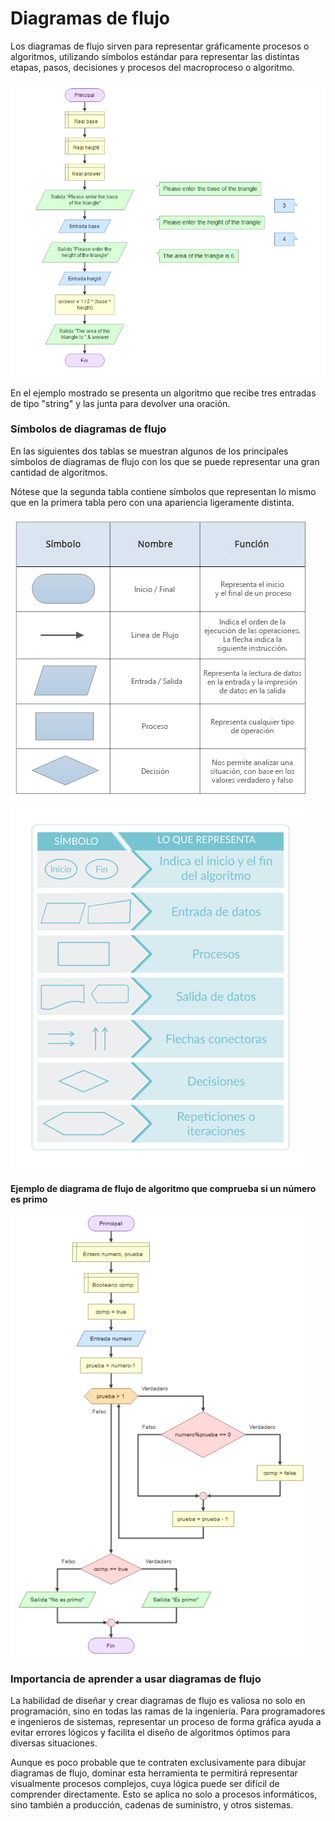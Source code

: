 # Diagramas de flujo

Los diagramas de flujo sirven para representar gráficamente procesos o algoritmos, utilizando símbolos estándar para representar las distintas etapas, pasos, decisiones y procesos del macroproceso o algoritmo.

<img src="assets/flowchart1.png" alt="Flowchart1">

En el ejemplo mostrado se presenta un algoritmo que recibe tres entradas de tipo "string" y las junta para devolver una oración.

### Símbolos de diagramas de flujo

En las siguientes dos tablas se muestran algunos de los principales símbolos de diagramas de flujo con los que se puede representar una gran cantidad de algoritmos.

Nótese que la segunda tabla contiene símbolos que representan lo mismo que en la primera tabla pero con una apariencia ligeramente distinta.

<img  src="assets/simbolos-de-diagramas-de-flujo.png"  alt="FlowchartSimbol">
	  
<img  src="assets/simbolos-de-diagramas-de-flujo2.png"  width="480" alt="FlowchartSimbol">

**Ejemplo de diagrama de flujo de algoritmo que comprueba si un número es primo**

<img  src="assets/flowchart2.png"  width="480" alt="FlowchartSimbol">

### Importancia de aprender a usar diagramas de flujo

La habilidad de diseñar y crear diagramas de flujo es valiosa no solo en programación, sino en todas las ramas de la ingeniería. Para programadores e ingenieros de sistemas, representar un proceso de forma gráfica ayuda a evitar errores lógicos y facilita el diseño de algoritmos óptimos para diversas situaciones.

Aunque es poco probable que te contraten exclusivamente para dibujar diagramas de flujo, dominar esta herramienta te permitirá representar visualmente procesos complejos, cuya lógica puede ser difícil de comprender directamente. Esto se aplica no solo a procesos informáticos, sino también a producción, cadenas de suministro, y otros sistemas.